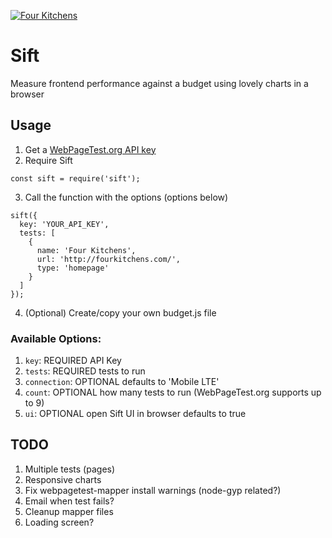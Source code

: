 [![Four Kitchens](https://img.shields.io/badge/4K-Four%20Kitchens-35AA4E.svg)](https://fourkitchens.com/)

# Sift
Measure frontend performance against a budget using lovely charts in a browser

## Usage

1. Get a [WebPageTest.org API key](https://www.webpagetest.org/getkey.php)
2. Require Sift
```
const sift = require('sift');
```
3. Call the function with the options (options below)
```
sift({
  key: 'YOUR_API_KEY',
  tests: [
    {
      name: 'Four Kitchens',
      url: 'http://fourkitchens.com/',
      type: 'homepage'
    }
  ]
});
```
4. (Optional) Create/copy your own budget.js file

### Available Options:
1. `key`: REQUIRED API Key
2. `tests`: REQUIRED tests to run
3. `connection`: OPTIONAL defaults to 'Mobile LTE'
4. `count`: OPTIONAL how many tests to run (WebPageTest.org supports up to 9)
5. `ui`: OPTIONAL open Sift UI in browser defaults to true


## TODO

1. Multiple tests (pages)
2. Responsive charts
3. Fix webpagetest-mapper install warnings (node-gyp related?)
4. Email when test fails?
5. Cleanup mapper files
6. Loading screen?
